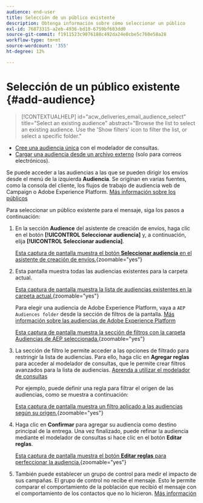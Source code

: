 ```yaml
---
audience: end-user
title: Selección de un público existente
description: Obtenga información sobre cómo seleccionar un público
exl-id: 76873315-a2eb-4936-bd10-6759bf603dd0
source-git-commit: f1911523c9076188c492da24e0cbe5c760e58a28
workflow-type: tm+mt
source-wordcount: '355'
ht-degree: 12%

---
```


# Selección de un público existente {#add-audience}

>[!CONTEXTUALHELP]
>id="acw_deliveries_email_audience_select"
>title="Select an existing audience"
>abstract="Browse the list to select an existing audience. Use the 'Show filters' icon to filter the list, or select a specific folder."

* [Cree una audiencia única](one-time-audience.md) con el modelador de consultas.
* [Cargar una audiencia desde un archivo externo](file-audience.md) (solo para correos electrónicos).

Se puede acceder a las audiencias a las que se pueden dirigir los envíos desde el menú de la izquierda **Audiencia**. Se originan en varias fuentes, como la consola del cliente, los flujos de trabajo de audiencia web de Campaign o Adobe Experience Platform. [Más información sobre los públicos](manage-audience.md)

Para seleccionar un público existente para el mensaje, siga los pasos a continuación:

1. En la sección **Audience** del asistente de creación de envíos, haga clic en el botón **[!UICONTROL Seleccionar audiencia]** y, a continuación, elija **[!UICONTROL Seleccionar audiencia]**.

   [Esta captura de pantalla muestra el botón **Seleccionar audiencia** en el asistente de creación de envíos.](assets/create-audience.png){zoomable="yes"}

1. Esta pantalla muestra todas las audiencias existentes para la carpeta actual.

   [Esta captura de pantalla muestra la lista de audiencias existentes en la carpeta actual.](assets/create-audience2.png){zoomable="yes"}

   Para elegir una audiencia de Adobe Experience Platform, vaya a `AEP Audiences folder` desde la sección de filtros de la pantalla. [Más información sobre las audiencias de Adobe Experience Platform](manage-audience.md#monitor)

   [Esta captura de pantalla muestra la sección de filtros con la carpeta Audiencias de AEP seleccionada.](assets/select-audience-folder.png){zoomable="yes"}

1. La sección de filtro le permite acceder a las opciones de filtrado para restringir la lista de audiencias. Para ello, haga clic en **Agregar reglas** para acceder al modelador de consultas, que le permite crear filtros avanzados para la lista de audiencias. [Aprenda a utilizar el modelador de consultas](../query/query-modeler-overview.md)

   Por ejemplo, puede definir una regla para filtrar el origen de las audiencias, como se muestra a continuación:

   [Esta captura de pantalla muestra un filtro aplicado a las audiencias según su origen.](assets/filter-on-aep-audience.png){zoomable="yes"}

1. Haga clic en **Confirmar** para agregar su audiencia como destino principal de la entrega. Una vez finalizado, puede refinar la audiencia mediante el modelador de consultas si hace clic en el botón **Editar reglas**.

   [Esta captura de pantalla muestra el botón **Editar reglas** para perfeccionar la audiencia.](assets/refine-audience.png){zoomable="yes"}

1. También puede establecer un grupo de control para medir el impacto de sus campañas. El grupo de control no recibe el mensaje. Esto le permite comparar el comportamiento de la población que recibió el mensaje con el comportamiento de los contactos que no lo hicieron. [Más información](control-group.md)